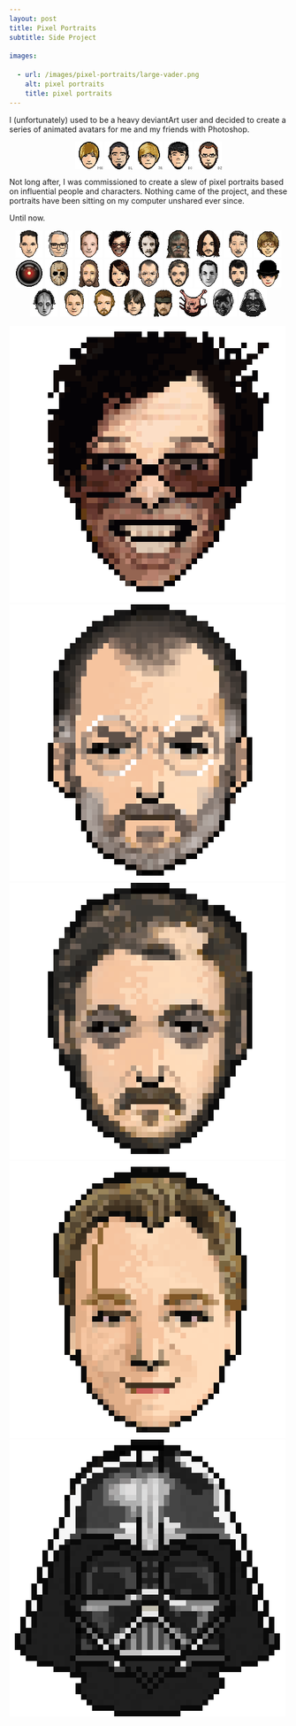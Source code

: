 ```yaml
---
layout: post
title: Pixel Portraits
subtitle: Side Project

images:

  - url: /images/pixel-portraits/large-vader.png
    alt: pixel portraits
    title: pixel portraits
---
```


I (unfortunately) used to be a heavy deviantArt user and decided to create a series of animated avatars for me and my friends with Photoshop.

<p style="text-align:center;line-height:0">
	<img src="/images/pixel-portraits/michael137.gif" alt="pixel portrait of michael137" />
	<img src="/images/pixel-portraits/romanxvx.gif" alt="pixel portrait of romanxvx" />
	<img src="/images/pixel-portraits/runkman.gif" alt="pixel portrait of runkman" />
	<img src="/images/pixel-portraits/l-beej-l.gif" alt="pixel portrait of l-beej-l" />
	<img src="/images/pixel-portraits/arkoffire.gif" alt="pixel portrait of arkoffire" />
</p>

Not long after, I was commissioned to create a slew of pixel portraits based on influential people and characters. Nothing came of the project, and these portraits have been sitting on my computer unshared ever since.

Until now.

<p style="text-align:center">
	<img src="/images/pixel-portraits/aronofsky.gif" alt="pixel portrait of aranofsky" />
	<img src="/images/pixel-portraits/asimov.gif" alt="pixel portrait of asimov" />
	<img src="/images/pixel-portraits/bird.gif" alt="pixel portrait of bird" />
	<img src="/images/pixel-portraits/burton.gif" alt="pixel portrait of burton" />
	<img src="/images/pixel-portraits/carpenter.gif" alt="pixel portrait of carpenter" />
	<img src="/images/pixel-portraits/chewie.gif" alt="pixel portrait of chewie" />
	<img src="/images/pixel-portraits/cunningham.gif" alt="pixel portrait of cunningham" />
	<img src="/images/pixel-portraits/disney.gif" alt="pixel portrait of disney" />
	<img src="/images/pixel-portraits/gates.gif" alt="pixel portrait of gates" />
	<img src="/images/pixel-portraits/hal.gif" alt="pixel portrait of hal" />
	<img src="/images/pixel-portraits/jason.gif" alt="pixel portrait of jason" />
	<img src="/images/pixel-portraits/jesus.gif" alt="pixel portrait of jesus" />
	<img src="/images/pixel-portraits/jill.gif" alt="pixel portrait of jill" />
	<img src="/images/pixel-portraits/jobs.gif" alt="pixel portrait of jobs" />
	<img src="/images/pixel-portraits/kubrik.gif" alt="pixel portrait of kubrik" />
	<img src="/images/pixel-portraits/lang.gif" alt="pixel portrait of lang" />
	<img src="/images/pixel-portraits/lucas.gif" alt="pixel portrait of lucas" />
	<img src="/images/pixel-portraits/mcdowell.gif" alt="pixel portrait of mcdowell" />
	<img src="/images/pixel-portraits/metropolis.gif" alt="pixel portrait of metropolis" />
	<img src="/images/pixel-portraits/nolan.gif" alt="pixel portrait of nolan" />
	<img src="/images/pixel-portraits/ridley.gif" alt="pixel portrait of ridley" />
	<img src="/images/pixel-portraits/skywalker.gif" alt="pixel portrait of skywalker" />
	<img src="/images/pixel-portraits/snake.gif" alt="pixel portrait of snake" />
	<img src="/images/pixel-portraits/spiderhead.gif" alt="pixel portrait of spiderhead" />
	<img src="/images/pixel-portraits/they_live.gif" alt="pixel portrait of they live" />
	<img src="/images/pixel-portraits/vader.gif" alt="pixel portrait of vader" />
</p>

<img class="aligncenter possst" src="/images/pixel-portraits/large-burton.png" alt="pixel portrait of burton" />
<img class="aligncenter possst" src="/images/pixel-portraits/large-jobs.png" alt="pixel portrait of jobs" />
<img class="aligncenter possst" src="/images/pixel-portraits/large-kubrik.png" alt="pixel portrait of kubrik" />
<img class="aligncenter possst" src="/images/pixel-portraits/large-nolan.png" alt="pixel portrait of nolan" />
<img class="aligncenter possst" src="/images/pixel-portraits/large-vader.png" alt="pixel portrait of vader" />
